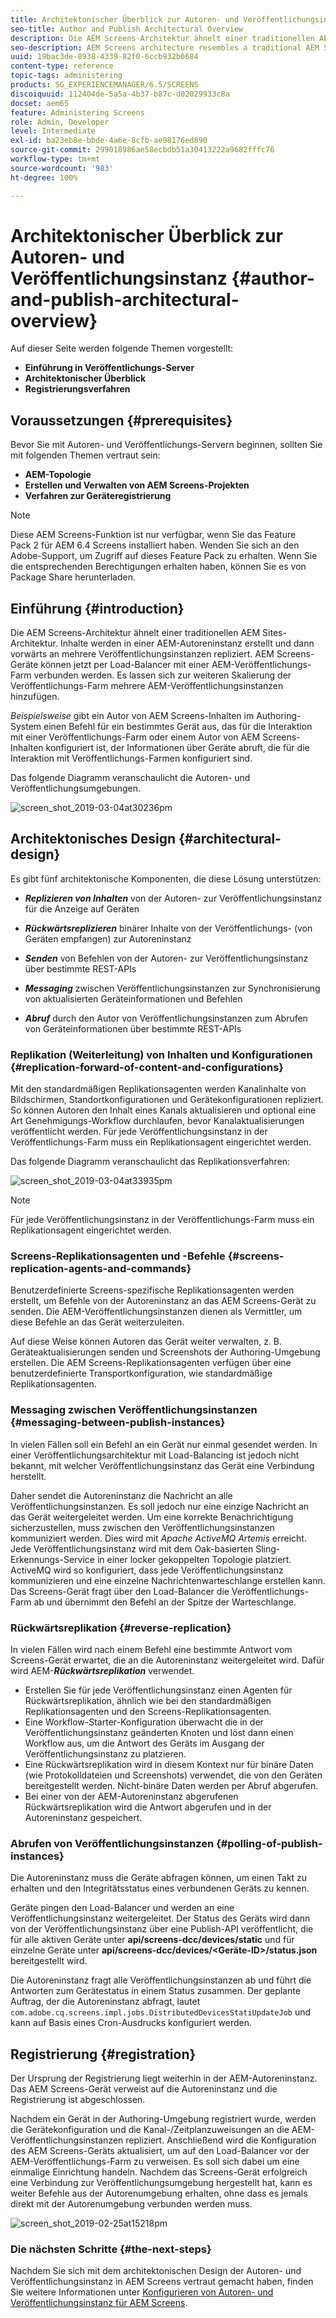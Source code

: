 ```yaml
---
title: Architektonischer Überblick zur Autoren- und Veröffentlichungsinstanz
seo-title: Author and Publish Architectural Overview
description: Die AEM Screens-Architektur ähnelt einer traditionellen AEM Sites-Architektur. Inhalte werden in einer AEM-Autoreninstanz erstellt und dann vorwärts an mehrere Veröffentlichungsinstanzen repliziert. Auf dieser Seite erfahren Sie mehr über die Architektur der Autoren- und Veröffentlichungsinstanz.
seo-description: AEM Screens architecture resembles a traditional AEM Sites architecture. Content is authored on an AEM author instance and then forward-replicated to multiple publish instances. Follow this page to learn more on author and publish architectural overview.
uuid: 19bac3de-8938-4339-82f0-6ccb932b6684
content-type: reference
topic-tags: administering
products: SG_EXPERIENCEMANAGER/6.5/SCREENS
discoiquuid: 112404de-5a5a-4b37-b87c-d02029933c8a
docset: aem65
feature: Administering Screens
role: Admin, Developer
level: Intermediate
exl-id: ba23eb8e-bbde-4a6e-8cfb-ae98176ed890
source-git-commit: 299018986ae58ecbdb51a30413222a9682fffc76
workflow-type: tm+mt
source-wordcount: '983'
ht-degree: 100%

---
```


# Architektonischer Überblick zur Autoren- und Veröffentlichungsinstanz {#author-and-publish-architectural-overview}

Auf dieser Seite werden folgende Themen vorgestellt:

* **Einführung in Veröffentlichungs-Server**
* **Architektonischer Überblick**
* **Registrierungsverfahren**

## Voraussetzungen {#prerequisites}

Bevor Sie mit Autoren- und Veröffentlichungs-Servern beginnen, sollten Sie mit folgenden Themen vertraut sein:

* **AEM-Topologie**
* **Erstellen und Verwalten von AEM Screens-Projekten**
* **Verfahren zur Geräteregistrierung**

>[!NOTE]
>
>Diese AEM Screens-Funktion ist nur verfügbar, wenn Sie das Feature Pack 2 für AEM 6.4 Screens installiert haben. Wenden Sie sich an den Adobe-Support, um Zugriff auf dieses Feature Pack zu erhalten. Wenn Sie die entsprechenden Berechtigungen erhalten haben, können Sie es von Package Share herunterladen.

## Einführung {#introduction}

Die AEM Screens-Architektur ähnelt einer traditionellen AEM Sites-Architektur. Inhalte werden in einer AEM-Autoreninstanz erstellt und dann vorwärts an mehrere Veröffentlichungsinstanzen repliziert. AEM Screens-Geräte können jetzt per Load-Balancer mit einer AEM-Veröffentlichungs-Farm verbunden werden. Es lassen sich zur weiteren Skalierung der Veröffentlichungs-Farm mehrere AEM-Veröffentlichungsinstanzen hinzufügen.

*Beispielsweise* gibt ein Autor von AEM Screens-Inhalten im Authoring-System einen Befehl für ein bestimmtes Gerät aus, das für die Interaktion mit einer Veröffentlichungs-Farm oder einem Autor von AEM Screens-Inhalten konfiguriert ist, der Informationen über Geräte abruft, die für die Interaktion mit Veröffentlichungs-Farmen konfiguriert sind.

Das folgende Diagramm veranschaulicht die Autoren- und Veröffentlichungsumgebungen.

![screen_shot_2019-03-04at30236pm](assets/screen_shot_2019-03-04at30236pm.png)

## Architektonisches Design {#architectural-design}

Es gibt fünf architektonische Komponenten, die diese Lösung unterstützen:

* ***Replizieren von Inhalten*** von der Autoren- zur Veröffentlichungsinstanz für die Anzeige auf Geräten

* ***Rückwärtsreplizieren*** binärer Inhalte von der Veröffentlichungs- (von Geräten empfangen) zur Autoreninstanz
* ***Senden*** von Befehlen von der Autoren- zur Veröffentlichungsinstanz über bestimmte REST-APIs
* ***Messaging*** zwischen Veröffentlichungsinstanzen zur Synchronisierung von aktualisierten Geräteinformationen und Befehlen
* ***Abruf*** durch den Autor von Veröffentlichungsinstanzen zum Abrufen von Geräteinformationen über bestimmte REST-APIs

### Replikation (Weiterleitung) von Inhalten und Konfigurationen  {#replication-forward-of-content-and-configurations}

Mit den standardmäßigen Replikationsagenten werden Kanalinhalte von Bildschirmen, Standortkonfigurationen und Gerätekonfigurationen repliziert. So können Autoren den Inhalt eines Kanals aktualisieren und optional eine Art Genehmigungs-Workflow durchlaufen, bevor Kanalaktualisierungen veröffentlicht werden. Für jede Veröffentlichungsinstanz in der Veröffentlichungs-Farm muss ein Replikationsagent eingerichtet werden.

Das folgende Diagramm veranschaulicht das Replikationsverfahren:

![screen_shot_2019-03-04at33935pm](assets/screen_shot_2019-03-04at33935pm.png)

>[!NOTE]
>
>Für jede Veröffentlichungsinstanz in der Veröffentlichungs-Farm muss ein Replikationsagent eingerichtet werden.

### Screens-Replikationsagenten und -Befehle  {#screens-replication-agents-and-commands}

Benutzerdefinierte Screens-spezifische Replikationsagenten werden erstellt, um Befehle von der Autoreninstanz an das AEM Screens-Gerät zu senden. Die AEM-Veröffentlichungsinstanzen dienen als Vermittler, um diese Befehle an das Gerät weiterzuleiten.

Auf diese Weise können Autoren das Gerät weiter verwalten, z. B. Geräteaktualisierungen senden und Screenshots der Authoring-Umgebung erstellen. Die AEM Screens-Replikationsagenten verfügen über eine benutzerdefinierte Transportkonfiguration, wie standardmäßige Replikationsagenten.

### Messaging zwischen Veröffentlichungsinstanzen  {#messaging-between-publish-instances}

In vielen Fällen soll ein Befehl an ein Gerät nur einmal gesendet werden. In einer Veröffentlichungsarchitektur mit Load-Balancing ist jedoch nicht bekannt, mit welcher Veröffentlichungsinstanz das Gerät eine Verbindung herstellt.

Daher sendet die Autoreninstanz die Nachricht an alle Veröffentlichungsinstanzen. Es soll jedoch nur eine einzige Nachricht an das Gerät weitergeleitet werden. Um eine korrekte Benachrichtigung sicherzustellen, muss zwischen den Veröffentlichungsinstanzen kommuniziert werden. Dies wird mit *Apache ActiveMQ Artemis* erreicht. Jede Veröffentlichungsinstanz wird mit dem Oak-basierten Sling-Erkennungs-Service in einer locker gekoppelten Topologie platziert. ActiveMQ wird so konfiguriert, dass jede Veröffentlichungsinstanz kommunizieren und eine einzelne Nachrichtenwarteschlange erstellen kann. Das Screens-Gerät fragt über den Load-Balancer die Veröffentlichungs-Farm ab und übernimmt den Befehl an der Spitze der Warteschlange.

### Rückwärtsreplikation {#reverse-replication}

In vielen Fällen wird nach einem Befehl eine bestimmte Antwort vom Screens-Gerät erwartet, die an die Autoreninstanz weitergeleitet wird. Dafür wird AEM-***Rückwärtsreplikation*** verwendet.

* Erstellen Sie für jede Veröffentlichungsinstanz einen Agenten für Rückwärtsreplikation, ähnlich wie bei den standardmäßigen Replikationsagenten und den Screens-Replikationsagenten.
* Eine Workflow-Starter-Konfiguration überwacht die in der Veröffentlichungsinstanz geänderten Knoten und löst dann einen Workflow aus, um die Antwort des Geräts im Ausgang der Veröffentlichungsinstanz zu platzieren.
* Eine Rückwärtsreplikation wird in diesem Kontext nur für binäre Daten (wie Protokolldateien und Screenshots) verwendet, die von den Geräten bereitgestellt werden. Nicht-binäre Daten werden per Abruf abgerufen.
* Bei einer von der AEM-Autoreninstanz abgerufenen Rückwärtsreplikation wird die Antwort abgerufen und in der Autoreninstanz gespeichert.

### Abrufen von Veröffentlichungsinstanzen  {#polling-of-publish-instances}

Die Autoreninstanz muss die Geräte abfragen können, um einen Takt zu erhalten und den Integritätsstatus eines verbundenen Geräts zu kennen.

Geräte pingen den Load-Balancer und werden an eine Veröffentlichungsinstanz weitergeleitet. Der Status des Geräts wird dann von der Veröffentlichungsinstanz über eine Publish-API veröffentlicht, die für alle aktiven Geräte unter **api/screens-dcc/devices/static** und für einzelne Geräte unter **api/screens-dcc/devices/&lt;Geräte-ID>/status.json** bereitgestellt wird.

Die Autoreninstanz fragt alle Veröffentlichungsinstanzen ab und führt die Antworten zum Gerätestatus in einem Status zusammen. Der geplante Auftrag, der die Autoreninstanz abfragt, lautet `com.adobe.cq.screens.impl.jobs.DistributedDevicesStatiUpdateJob` und kann auf Basis eines Cron-Ausdrucks konfiguriert werden.

## Registrierung {#registration}

Der Ursprung der Registrierung liegt weiterhin in der AEM-Autoreninstanz. Das AEM Screens-Gerät verweist auf die Autoreninstanz und die Registrierung ist abgeschlossen.

Nachdem ein Gerät in der Authoring-Umgebung registriert wurde, werden die Gerätekonfiguration und die Kanal-/Zeitplanzuweisungen an die AEM-Veröffentlichungsinstanzen repliziert. Anschließend wird die Konfiguration des AEM Screens-Geräts aktualisiert, um auf den Load-Balancer vor der AEM-Veröffentlichungs-Farm zu verweisen. Es soll sich dabei um eine einmalige Einrichtung handeln. Nachdem das Screens-Gerät erfolgreich eine Verbindung zur Veröffentlichungsumgebung hergestellt hat, kann es weiter Befehle aus der Autorenumgebung erhalten, ohne dass es jemals direkt mit der Autorenumgebung verbunden werden muss.

![screen_shot_2019-02-25at15218pm](assets/screen_shot_2019-02-25at15218pm.png)

### Die nächsten Schritte {#the-next-steps}

Nachdem Sie sich mit dem architektonischen Design der Autoren- und Veröffentlichungsinstanz in AEM Screens vertraut gemacht haben, finden Sie weitere Informationen unter [Konfigurieren von Autoren- und Veröffentlichungsinstanz für AEM Screens](author-and-publish.md).
